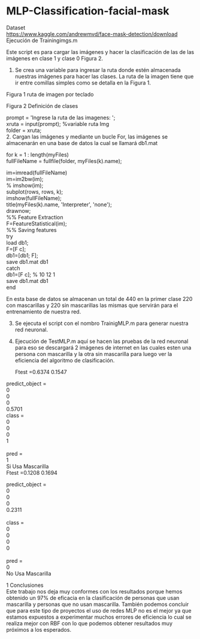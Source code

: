 # MLP-Classification-facial-mask

Dataset <br>
https://www.kaggle.com/andrewmvd/face-mask-detection/download
<br>
Ejecución de Trainingimgs.m 

Este script es para cargar las imágenes y hacer la clasificación de las de las imágenes en clase 1 y clase 0 Figura 2.  
1.	Se crea una variable para ingresar la ruta donde estén almacenada nuestras imágenes para hacer las clases. La ruta de la imagen tiene que ir entre comillas simples como se detalla en la Figura 1.
 


Figura 1 ruta de imagen por teclado
 
Figura 2 Definición de clases

prompt = 'Ingrese la ruta de las imagenes: ';<br> 
xruta = input(prompt);  %variable ruta Img<br> 
folder = xruta;<br> 
2.	Cargan las imágenes y mediante un bucle For, las imágenes se almacenarán en una base de datos la cual se llamará db1.mat <br> 

for k = 1 : length(myFiles)<br> 
  fullFileName = fullfile(folder, myFiles(k).name);<br> 
  
  im=imread(fullFileName)<br> 
  im=im2bw(im);<br> 
%   imshow(im);<br> 
  subplot(rows, rows, k);<br> 
  imshow(fullFileName);<br> 
  title(myFiles(k).name, 'Interpreter', 'none');<br> 
  drawnow;<br> 
%% Feature Extraction<br> 
F=FeatureStatistical(im);<br> 
%% Saving features <br> 
try <br> 
    load db1;<br> 
    F=[F c];<br> 
    db1=[db1; F];<br> 
    save db1.mat db1 <br> 
catch <br> 
    db1=[F c]; % 10 12 1<br> 
    save db1.mat db1<br> 
end<br> 

 	 
En esta base de datos se almacenan un total de 440 en la primer clase 220 con mascarillas y 220 sin mascarillas las mismas que servirán para el entrenamiento de nuestra red.<br> 



3.	Se ejecuta el script con el nombro TrainigMLP.m para generar nuestra red neuronal.
 

4.	Ejecución de TestMLP.m aquí se hacen las pruebas de la red neuronal para eso se descargará 2 imágenes de internet en las cuales esten una persona con mascarilla y la otra sin mascarilla para luego ver la eficiencia del algoritmo de clasificación.

 
 	Ftest =0.6374    0.1547

predict_object =<br> 
   0<br> 
   0<br> 
   0<br> 
   0.5701<br> 
class =<br> 
     0<br> 
     0<br> 
     0<br> 
     1<br> 
<br> 
pred =<br> 
     1<br> 
Si Usa Mascarilla <br>
 	Ftest =0.1208    0.1694<br> 

predict_object =<br> 
         0<br> 
         0<br> 
         0<br> 
    0.2311<br> 
<br> 
class =<br> 
     0<br> 
     0<br> 
     0<br> 
     0<br> 
<br> 
pred =<br> 
     0<br> 
No Usa Mascarilla<br> 

1	Conclusiones<br>
Este trabajo nos deja muy conformes con los resultados porque hemos obtenido un 97% de eficacia en la clasificación de personas que usan mascarilla y personas que no usan mascarilla.
También podemos concluir que para este tipo de proyectos el uso de redes MLP no es el mejor ya que estamos expuestos a experimentar muchos errores de eficiencia lo cual se realiza mejor con RBF con lo que podemos obtener resultados muy próximos a los esperados.
